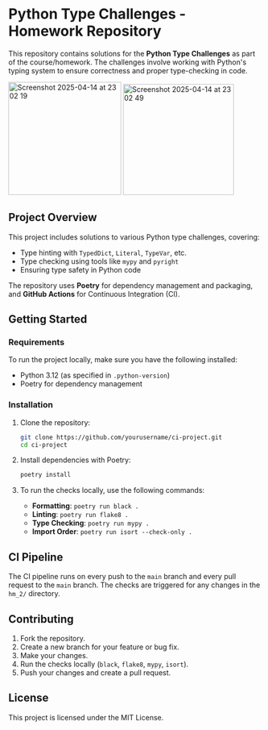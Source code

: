 # Python Type Challenges - Homework Repository

This repository contains solutions for the **Python Type Challenges** as part of the course/homework. The challenges involve working with Python's typing system to ensure correctness and proper type-checking in code.

<img width="224" alt="Screenshot 2025-04-14 at 23 02 19" src="https://github.com/user-attachments/assets/389f343e-debe-44f3-84e3-3b995298730f" />
<img width="220" alt="Screenshot 2025-04-14 at 23 02 49" src="https://github.com/user-attachments/assets/97a28df6-dc70-493f-92a9-cbae246883ec" />


## Project Overview

This project includes solutions to various Python type challenges, covering:
- Type hinting with `TypedDict`, `Literal`, `TypeVar`, etc.
- Type checking using tools like `mypy` and `pyright`
- Ensuring type safety in Python code

The repository uses **Poetry** for dependency management and packaging, and **GitHub Actions** for Continuous Integration (CI).

## Getting Started

### Requirements

To run the project locally, make sure you have the following installed:
- Python 3.12 (as specified in `.python-version`)
- Poetry for dependency management

### Installation

1. Clone the repository:

    ```bash
    git clone https://github.com/yourusername/ci-project.git
    cd ci-project
    ```

2. Install dependencies with Poetry:

    ```bash
    poetry install
    ```

3. To run the checks locally, use the following commands:
   - **Formatting**: `poetry run black .`
   - **Linting**: `poetry run flake8 .`
   - **Type Checking**: `poetry run mypy .`
   - **Import Order**: `poetry run isort --check-only .`

## CI Pipeline

The CI pipeline runs on every push to the `main` branch and every pull request to the `main` branch. The checks are triggered for any changes in the `hm_2/` directory.
    
## Contributing

1. Fork the repository.
2. Create a new branch for your feature or bug fix.
3. Make your changes.
4. Run the checks locally (`black`, `flake8`, `mypy`, `isort`).
5. Push your changes and create a pull request.

## License

This project is licensed under the MIT License.
